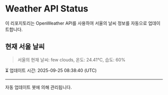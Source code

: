 
# Weather API Status

이 리포지토리는 OpenWeather API를 사용하여 서울의 날씨 정보를 자동으로 업데이트합니다.

## 현재 서울 날씨
> 서울의 현재 날씨: few clouds, 온도: 24.41°C, 습도: 60%

⏳ 업데이트 시간: 2025-09-25 08:38:40 (UTC)

---
자동 업데이트 봇에 의해 관리됩니다.
